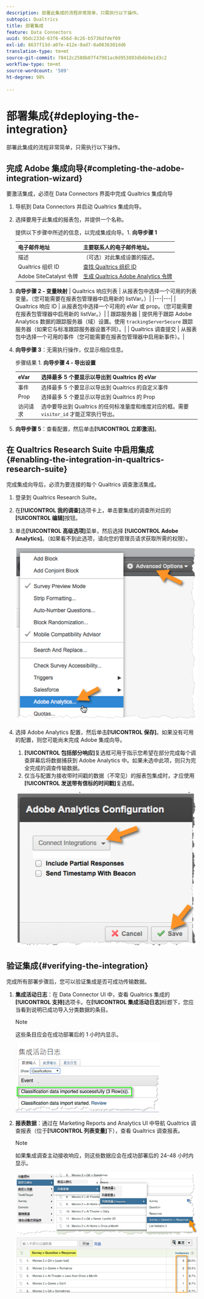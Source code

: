 ```yaml
---
description: 部署此集成的流程非常简单，只需执行以下操作。
subtopic: Qualtrics
title: 部署集成
feature: Data Connectors
uuid: 9bdc233d-63f6-456d-8c26-b5736dfdef09
exl-id: 8637f13d-a07e-412e-9ad7-8a0836301dd6
translation-type: tm+mt
source-git-commit: 78412c2588b07f47981ac0d953893db6b9e1d3c2
workflow-type: tm+mt
source-wordcount: '589'
ht-degree: 98%

---
```


# 部署集成{#deploying-the-integration}

部署此集成的流程非常简单，只需执行以下操作。

## 完成 Adobe 集成向导{#completing-the-adobe-integration-wizard}

要激活集成，必须在 Data Connectors 界面中完成 Qualtrics 集成向导

1. 导航到 Data Connectors 并启动 Qualtrics 集成向导。
1. 选择要用于此集成的报表包，并提供一个名称。

   提供以下步骤中所述的信息，以完成集成向导。1. **向导步骤 1**

   | 电子邮件地址 | 主要联系人的电子邮件地址。 |
   |---|---|
   | 描述 | （可选）对此集成设置的描述。 |
   | Qualtrics 组织 ID | [查找 Qualtrics 组织 ID](../qualtrics-overview/qualtrics-org-id.md) |
   | Adobe SiteCatalyst 令牌 | [生成 Qualtrics Adobe Analytics 令牌](../qualtrics-overview/qualtrics-token.md) |

1. **向导步骤 2 - 变量映射**
| Qualtrics 响应列表 | 从报表包中选择一个可用的列表变量。（您可能需要在报表包管理器中启用新的 listVar。）|
|---|---|
| Qualtrics 响应 ID | 从报表包中选择一个可用的 eVar 或 prop。（您可能需要在报表包管理器中启用新的 listVar。）|
| 跟踪服务器 | 提供用于跟踪 Adobe Analytics 数据的跟踪服务器（域）设置。使用 
`trackingServerSecure` 跟踪服务器（如果它与标准跟踪服务器设置不同）。|
| Qualtrics 调查提交 | 从报表包中选择一个可用的事件（您可能需要在报表包管理器中启用新事件）。|

1. **向导步骤 3**：无需执行操作，仅显示相应信息。

   步骤结果 1. **向导步骤 4 - 导出设置**

   | eVar | 选择最多 5 个要显示以导出到 Qualtrics 的 eVar |
   |---|---|
   | 事件 | 选择最多 5 个要显示以导出到 Qualtrics 的自定义事件 |
   | Prop | 选择最多 5 个要显示以导出到 Qualtrics 的 Prop |
   | 访问请求 | 选中要导出到 Qualtrics 的任何标准量度和维度对应的框。需要 `visitor_id` 才能正常执行导出。 |

1. **向导步骤 5**：查看配置，然后单击&#x200B;**[!UICONTROL 立即激活]**。

## 在 Qualtrics Research Suite 中启用集成{#enabling-the-integration-in-qualtrics-research-suite}

完成集成向导后，必须为要连接的每个 Qualtrics 调查激活集成。

1. 登录到 Qualtrics Research Suite。
1. 在&#x200B;**[!UICONTROL 我的调查]**&#x200B;选项卡上，单击要集成的调查所对应的&#x200B;**[!UICONTROL 编辑]**&#x200B;按钮。
1. 单击&#x200B;**[!UICONTROL 高级选项]**&#x200B;菜单，然后选择 **[!UICONTROL Adobe Analytics]**。（如果看不到此选项，请向您的管理员请求获取所需的权限）。

   ![](assets/advanced_options.png)

1. 选择 Adobe Analytics 配置，然后单击&#x200B;**[!UICONTROL 保存]**。如果没有可用的配置，则您可能尚未完成 Adobe 集成向导。
   1. **[!UICONTROL 包括部分响应]**&#x200B;复选框可用于指示您希望在部分完成每个调查屏幕后将数据捕获到 Adobe Analytics 中。如果未选中此项，则只为完全完成的调查传输数据。
   1. 仅当与配置为接收带时间戳的数据（不常见）的报表包集成时，才应使用&#x200B;**[!UICONTROL 发送带有信标的时间戳]**&#x200B;复选框。

   ![](assets/integration_config.png)

## 验证集成{#verifying-the-integration}

完成所有部署步骤后，您可以验证集成是否可成功传输数据。

1. **集成活动日志**：在 Data Connector UI 中，查看 Qualtrics 集成的&#x200B;**[!UICONTROL 支持]**&#x200B;选项卡。在&#x200B;**[!UICONTROL 集成活动日志]**&#x200B;标题下，您应当看到说明已成功导入分类数据的条目。

   >[!NOTE]
   >
   >这些条目应会在成功部署后的 1 小时内显示。

   ![](assets/verify-1.png)

1. **报表数据**：通过在 Marketing Reports and Analytics UI 中导航 Qualtrics 调查报表（位于&#x200B;**[!UICONTROL 列表变量]**&#x200B;下），查看 Qualtrics 调查报表。

   >[!NOTE]
   >
   >如果集成调查主动接收响应，则这些数据应会在成功部署后的 24-48 小时内显示。

   ![](assets/verify-2.png) ![](assets/verify-3.png)

